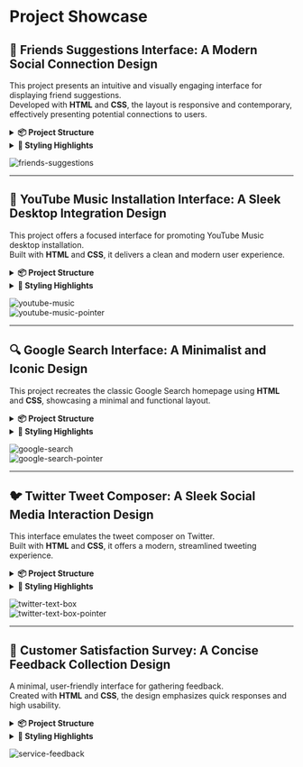 # Project Showcase

## 🎯 Friends Suggestions Interface: A Modern Social Connection Design

This project presents an intuitive and visually engaging interface for displaying friend suggestions.  
Developed with **HTML** and **CSS**, the layout is responsive and contemporary, effectively presenting potential connections to users.

<details>
<summary><strong>📦 Project Structure</strong></summary>

- The interface features a container that acts as a **central hub** for displaying suggested friend profiles.
- Each suggestion is represented by a **card-like structure**, including:
  - Profile picture
  - User name
  - Mutual friend information
  - A prominent **"Add Friend"** button for quick and easy connection initiation.

</details>

<details>
<summary><strong>🎨 Styling Highlights</strong></summary>

- A cohesive color scheme, modern typography, and balanced spacing create a **clean and user-friendly interface**.
- Profile cards feature **subtle shadows** and **rounded corners** for a polished appearance.

</details>

<img src="screenshots/friends-suggestions.jpg" alt="friends-suggestions"><br>

---

## 🎵 YouTube Music Installation Interface: A Sleek Desktop Integration Design

This project offers a focused interface for promoting YouTube Music desktop installation.  
Built with **HTML** and **CSS**, it delivers a clean and modern user experience.

<details>
<summary><strong>📦 Project Structure</strong></summary>

- A compact container serves as the **central promotional unit**.
- The layout includes:
  - YouTube Music logo
  - Bold title
  - Concise description of benefits
  - Clear **"Install"** button
- Everything is arranged for a **single, focused call-to-action**.

</details>

<details>
<summary><strong>🎨 Styling Highlights</strong></summary>

- Consistent use of **YouTube's brand colors**, modern typography, and thoughtful spacing.
- A **dark theme** enhances brand alignment and creates a familiar feel.

</details>

<img src="screenshots/youtube-music.jpg" alt="youtube-music"><br>
<img src="screenshots/youtube-music-pointer.jpg" alt="youtube-music-pointer"><br>

---

## 🔍 Google Search Interface: A Minimalist and Iconic Design

This project recreates the classic Google Search homepage using **HTML** and **CSS**, showcasing a minimal and functional layout.

<details>
<summary><strong>📦 Project Structure</strong></summary>

- Three core elements are centered on the page:
  - Google logo
  - Search input field
  - Action buttons: "Google Search" and "I'm Feeling Lucky"
- The layout ensures a **clear and intuitive search experience**.

</details>

<details>
<summary><strong>🎨 Styling Highlights</strong></summary>

- **Subtle shadows**, **rounded corners**, and **clean spacing** reinforce a familiar Google feel.
- **Hover effects** provide interactive feedback while maintaining simplicity.

</details>

<img src="screenshots/google-search.jpg" alt="google-search"><br>
<img src="screenshots/google-search-pointer.jpg" alt="google-search-pointer"><br>

---

## 🐦 Twitter Tweet Composer: A Sleek Social Media Interaction Design

This interface emulates the tweet composer on Twitter.  
Built with **HTML** and **CSS**, it offers a modern, streamlined tweeting experience.

<details>
<summary><strong>📦 Project Structure</strong></summary>

- Includes:
  - User avatar
  - Tweet composition textarea
  - Action icons row
  - "Tweet" button
- The design offers a **clean and complete toolset** for tweet creation.

</details>

<details>
<summary><strong>🎨 Styling Highlights</strong></summary>

- Embraces **Twitter's blue color palette**, with **rounded corners** and **responsive spacing**.
- Responsive design ensures optimal display across different devices.

</details>

<img src="screenshots/twitter-text-box.jpg" alt="twitter-text-box"><br>
<img src="screenshots/twitter-text-box-pointer.jpg" alt="twitter-text-box-pointer"><br>

---

## 💬 Customer Satisfaction Survey: A Concise Feedback Collection Design

A minimal, user-friendly interface for gathering feedback.  
Created with **HTML** and **CSS**, the design emphasizes quick responses and high usability.

<details>
<summary><strong>📦 Project Structure</strong></summary>

- Three main elements:
  - Question: *"Satisfied with our service?"*
  - Response buttons: **"Yes"** and **"No"**
  - Card container for visual clarity
- The layout provides a **quick and simple feedback path**.

</details>

<details>
<summary><strong>🎨 Styling Highlights</strong></summary>

- **Contrasting button colors**, **clean layout**, and **rounded cards** create a modern interface.
- Responsive and centered design enhances usability on all screen sizes.

</details>

<img src="screenshots/service-feedback.jpg" alt="service-feedback"><br>

